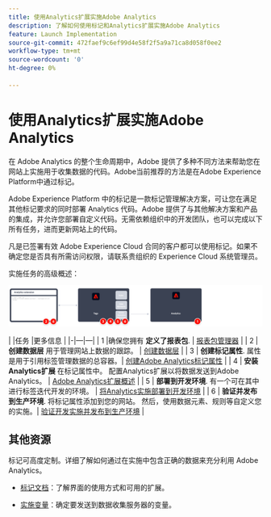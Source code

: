 ```yaml
---
title: 使用Analytics扩展实施Adobe Analytics
description: 了解如何使用标记和Analytics扩展实施Adobe Analytics
feature: Launch Implementation
source-git-commit: 472faef9c6ef99d4e58f2f5a9a71ca8d058f0ee2
workflow-type: tm+mt
source-wordcount: '0'
ht-degree: 0%

---
```


# 使用Analytics扩展实施Adobe Analytics

在 Adobe Analytics 的整个生命周期中，Adobe 提供了多种不同方法来帮助您在网站上实施用于收集数据的代码。Adobe当前推荐的方法是在Adobe Experience Platform中通过标记。

Adobe Experience Platform 中的标记是一款标记管理解决方案，可让您在满足其他标记要求的同时部署 Analytics 代码。Adobe 提供了与其他解决方案和产品的集成，并允许您部署自定义代码。无需依赖组织中的开发团队，也可以完成以下所有任务，进而更新网站上的代码。

凡是已签署有效 Adobe Experience Cloud 合同的客户都可以使用标记。如果不确定您是否具有所需访问权限，请联系贵组织的 Experience Cloud 系统管理员。

实施任务的高级概述：

![Adobe Analytics使用Analytics扩展工作流](../assets/analytics-extension-annotated.png)

| |任务 |更多信息 | |-|—|—| | 1 |确保您拥有 **定义了报表包**. | [报表包管理器](../../admin/admin/c-manage-report-suites/report-suites-admin.md) | | 2 | **创建数据层** 用于管理网站上数据的跟踪。 | [创建数据层](../prepare/data-layer.md) | | 3 | **创建标记属性**. 属性是用于引用标签管理数据的总容器。| [创建Adobe Analytics标记属性](../launch/create-analytics-property.md) | | 4 | **安装Analytics扩展** 在标记属性中。 配置Analytics扩展以将数据发送到Adobe Analytics。 | [Adobe Analytics扩展概述](https://experienceleague.adobe.com/docs/experience-platform/tags/extensions/client/analytics/overview.html?lang=en) | | 5 | **部署到开发环境**. 有一个可在其中进行标签迭代开发的环境。 | [将Analytics实施部署到开发环境](./deploy-dev.md) | | 6 | **验证并发布到生产环境**. 将标记属性添加到您的网站。 然后，使用数据元素、规则等自定义您的实施。| [验证开发实施并发布到生产环境](./validate-publish-prod.md) |

## 其他资源

标记可高度定制。详细了解如何通过在实施中包含正确的数据来充分利用 Adobe Analytics。

- [标记文档](https://experienceleague.adobe.com/docs/experience-platform/tags/home.html#?lang=zh-Hans)：了解界面的使用方式和可用的扩展。

- [实施变量](../vars/overview.md)：确定要发送到数据收集服务器的变量。
